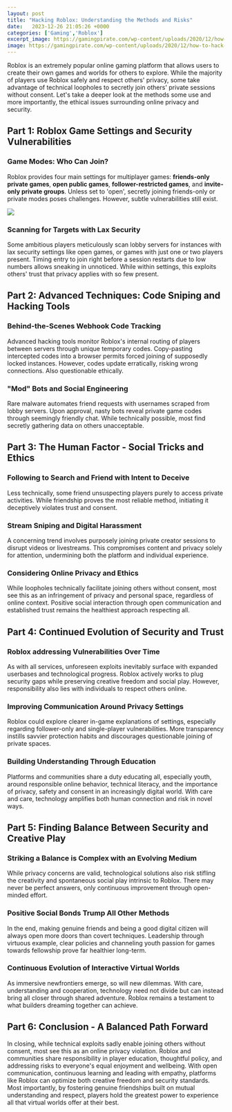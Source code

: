 ```yaml
---
layout: post
title: "Hacking Roblox: Understanding the Methods and Risks"
date:   2023-12-26 21:05:26 +0000
categories: ['Gaming','Roblox']
excerpt_image: https://gamingpirate.com/wp-content/uploads/2020/12/how-to-hack-roblox-accounts1041655280.jpg
image: https://gamingpirate.com/wp-content/uploads/2020/12/how-to-hack-roblox-accounts1041655280.jpg
---
```


Roblox is an extremely popular online gaming platform that allows users to create their own games and worlds for others to explore. While the majority of players use Roblox safely and respect others' privacy, some take advantage of technical loopholes to secretly join others' private sessions without consent. Let's take a deeper look at the methods some use and more importantly, the ethical issues surrounding online privacy and security. 
## Part 1: Roblox Game Settings and Security Vulnerabilities 
### Game Modes: Who Can Join?
Roblox provides four main settings for multiplayer games: **friends-only private games**, **open public games**, **follower-restricted games**, and **invite-only private groups**. Unless set to 'open', secretly joining friends-only or private modes poses challenges. However, subtle vulnerabilities still exist.

![](https://gamingpirate.com/wp-content/uploads/2020/12/how-to-hack-roblox-accounts1041655280.jpg)
### Scanning for Targets with Lax Security  
Some ambitious players meticulously scan lobby servers for instances with lax security settings like open games, or games with just one or two players present. Timing entry to join right before a session restarts due to low numbers allows sneaking in unnoticed. While within settings, this exploits others' trust that privacy applies with so few present.
## Part 2: Advanced Techniques: Code Sniping and Hacking Tools
### Behind-the-Scenes Webhook Code Tracking
Advanced hacking tools monitor Roblox's internal routing of players between servers through unique temporary codes. Copy-pasting intercepted codes into a browser permits forced joining of supposedly locked instances. However, codes update erratically, risking wrong connections. Also questionable ethically.
### "Mod" Bots and Social Engineering
Rare malware automates friend requests with usernames scraped from lobby servers. Upon approval, nasty bots reveal private game codes through seemingly friendly chat. While technically possible, most find secretly gathering data on others unacceptable. 
## Part 3: The Human Factor - Social Tricks and Ethics  
### Following to Search and Friend with Intent to Deceive
Less technically, some friend unsuspecting players purely to access private activities. While friendship proves the most reliable method, initiating it deceptively violates trust and consent. 
### Stream Sniping and Digital Harassment   
A concerning trend involves purposely joining private creator sessions to disrupt videos or livestreams. This compromises content and privacy solely for attention, undermining both the platform and individual experience. 
### Considering Online Privacy and Ethics
While loopholes technically facilitate joining others without consent, most see this as an infringement of privacy and personal space, regardless of online context. Positive social interaction through open communication and established trust remains the healthiest approach respecting all.
## Part 4: Continued Evolution of Security and Trust
### Roblox addressing Vulnerabilities Over Time
As with all services, unforeseen exploits inevitably surface with expanded userbases and technological progress. Roblox actively works to plug security gaps while preserving creative freedom and social play. However, responsibility also lies with individuals to respect others online.
### Improving Communication Around Privacy Settings   
Roblox could explore clearer in-game explanations of settings, especially regarding follower-only and single-player vulnerabilities. More transparency instills savvier protection habits and discourages questionable joining of private spaces.  
### Building Understanding Through Education
Platforms and communities share a duty educating all, especially youth, around responsible online behavior, technical literacy, and the importance of privacy, safety and consent in an increasingly digital world. With care and care, technology amplifies both human connection and risk in novel ways.
## Part 5: Finding Balance Between Security and Creative Play
### Striking a Balance is Complex with an Evolving Medium  
While privacy concerns are valid, technological solutions also risk stifling the creativity and spontaneous social play intrinsic to Roblox. There may never be perfect answers, only continuous improvement through open-minded effort.
### Positive Social Bonds Trump All Other Methods
In the end, making genuine friends and being a good digital citizen will always open more doors than covert techniques. Leadership through virtuous example, clear policies and channeling youth passion for games towards fellowship prove far healthier long-term. 
### Continuous Evolution of Interactive Virtual Worlds
As immersive newfrontiers emerge, so will new dilemmas. With care, understanding and cooperation, technology need not divide but can instead bring all closer through shared adventure. Roblox remains a testament to what builders dreaming together can achieve.
## Part 6: Conclusion - A Balanced Path Forward
In closing, while technical exploits sadly enable joining others without consent, most see this as an online privacy violation. Roblox and communities share responsibility in player education, thoughtful policy, and addressing risks to everyone's equal enjoyment and wellbeing. 
With open communication, continuous learning and leading with empathy, platforms like Roblox can optimize both creative freedom and security standards. Most importantly, by fostering genuine friendships built on mutual understanding and respect, players hold the greatest power to experience all that virtual worlds offer at their best.